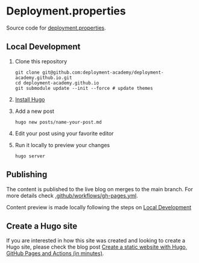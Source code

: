 # Deployment.properties

Source code for [deployment.properties](https://deployment.properties).

## Local Development

1. Clone this repository

    ```shell
    git clone git@github.com:deployment-academy/deployment-academy.github.io.git
    cd deployment-academy.github.io
    git submodule update --init --force # update themes
    ```

1. [Install Hugo](https://gohugo.io/getting-started/installing/)
1. Add a new post

    ```shell
    hugo new posts/name-your-post.md
    ```

1. Edit your post using your favorite editor
1. Run it locally to preview your changes

    ```shell
    hugo server
    ```

## Publishing

The content is published to the live blog on merges to the main branch.
For more details check [.github/workflows/gh-pages.yml](.github/workflows/gh-pages.yml).

Content preview is made locally following the steps on [Local Development](#local-development)

## Create a Hugo site

If you are interested in how this site was created and looking to create a
Hugo site, please check the blog post [Create a static website with Hugo, GitHub Pages and Actions (in minutes)](https://deployment.properties/posts/hugo/hugo-gh-pages-n-actions/).
